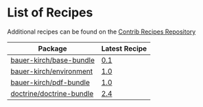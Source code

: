# List of Recipes

Additional recipes can be found on the [Contrib Recipes Repository](https://github.com/symfony/recipes-contrib/blob/flex/main/RECIPES.md)

| Package | Latest Recipe |
| --- | --- |
| [bauer-kirch/base-bundle](https://packagist.org/packages/bauer-kirch/base-bundle) | [0.1](bauer-kirch/base-bundle/0.1) |
| [bauer-kirch/environment](https://packagist.org/packages/bauer-kirch/environment) | [1.0](bauer-kirch/environment/1.0) |
| [bauer-kirch/pdf-bundle](https://packagist.org/packages/bauer-kirch/pdf-bundle) | [1.0](bauer-kirch/pdf-bundle/1.0) |
| [doctrine/doctrine-bundle](https://packagist.org/packages/doctrine/doctrine-bundle) | [2.4](doctrine/doctrine-bundle/2.4) |